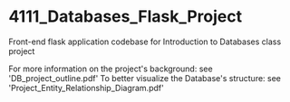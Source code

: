 # 4111_Databases_Flask_Project
Front-end flask application codebase for Introduction to Databases class project

For more information on the project's background: see 'DB_project_outline.pdf'
To better visualize the Database's structure: see 'Project_Entity_Relationship_Diagram.pdf'
